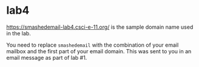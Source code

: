 # lab4

https://smashedemail-lab4.csci-e-11.org/ is the sample domain name used in the lab.

You need to replace `smashedemail` with the combination of your email mailbox and the first part of your email domain. This was sent to you in an email message as part of lab #1.
